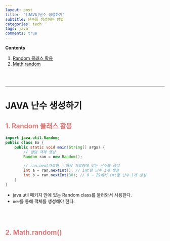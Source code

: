 ```yaml
---
layout: post
title:  "[JAVA]난수 생성하기"
subtitle: 난수를 생성하는 방법
categories: tech
tags: java
comments: true
---
```

**Contents**
1. [Random 클래스 활용](#1-random-클래스-활용)
2. [Math.random](#2-mathrandom)

<br/>
<br/>

---
# JAVA 난수 생성하기
## <span style="color:#da7c7c">1. Random 클래스 활용</span>
```java
import java.util.Random;
public class Ex {
    public static void main(String[] args) {
        // 랜덤 객체 생성
        Random ran = new Random();

        // ran.next자료형 : 해당 자료형에 맞는 난수를 생성
        int a = ran.nextInt(); // int형 난수 1개 생성
        int b = ran.nextInt(30); // 0 ~ 29에서 int형 난수 1개 생성
    }
}
```
- java.util 패키지 안에 있는 Random class를 불러와서 사용한다.
- `new`를 통해 객체를 생성해야 한다.

<br/>
<br/>

## <span style="color:#da7c7c">2. Math.random()</span>


